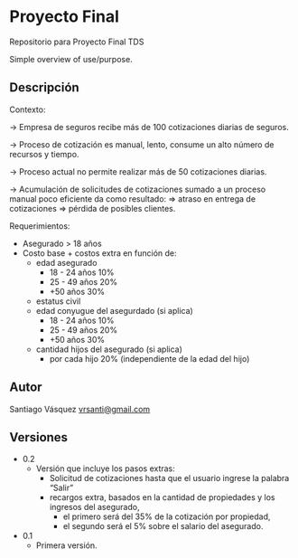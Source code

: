 # Proyecto Final
Repositorio para Proyecto Final TDS 

Simple overview of use/purpose.

## Descripción

Contexto:

-> Empresa de seguros recibe más de 100 cotizaciones diarias de seguros.

-> Proceso de cotización es manual, lento, consume un alto número de recursos y tiempo.

-> Proceso actual no permite realizar más de 50 cotizaciones diarias.

-> Acumulación de solicitudes de cotizaciones sumado a un proceso manual poco eficiente da como resultado:
	=> atraso en entrega de cotizaciones
	=> pérdida de posibles clientes.

Requerimientos:

* Asegurado > 18 años
* Costo base + costos extra en función de:
	* edad asegurado
 		* 18 - 24 años 10%
		* 25 - 49 años 20%
		* +50 años 30%
	* estatus civil
	* edad conyugue del asegurdado (si aplica)
		* 18 - 24 años 10%
		* 25 - 49 años 20%
		* +50 años 30%
	* cantidad hijos del asegurado (si aplica)
		* por cada hijo 20% (independiente de la edad del hijo)

## Autor

Santiago Vásquez
vrsanti@gmail.com

## Versiones

* 0.2
    * Versión que incluye los pasos extras:
      - Solicitud de cotizaciones hasta que el usuario ingrese la palabra “Salir”
      - recargos extra, basados en la cantidad de propiedades y los ingresos del asegurado,
          - el primero será del 35% de la cotización por propiedad,
          - el segundo será el 5% sobre el salario del asegurado.
* 0.1
    * Primera versión.
